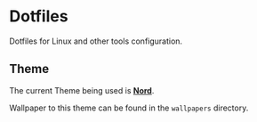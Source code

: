 # Dotfiles

Dotfiles for Linux and other tools configuration.

## Theme

The current Theme being used is [**Nord**](https://www.nordtheme.com/).

Wallpaper to this theme can be found in the `wallpapers` directory.

